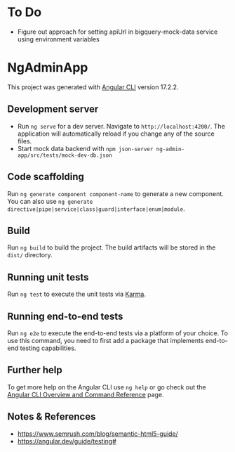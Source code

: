 # To Do
- Figure out approach for setting apiUrl in bigquery-mock-data service using environment variables

# NgAdminApp

This project was generated with [Angular CLI](https://github.com/angular/angular-cli) version 17.2.2.

## Development server

- Run `ng serve` for a dev server. Navigate to `http://localhost:4200/`. The application will automatically reload if you change any of the source files.
- Start mock data backend with `npm json-server ng-admin-app/src/tests/mock-dev-db.json`

## Code scaffolding

Run `ng generate component component-name` to generate a new component. You can also use `ng generate directive|pipe|service|class|guard|interface|enum|module`.

## Build

Run `ng build` to build the project. The build artifacts will be stored in the `dist/` directory.

## Running unit tests

Run `ng test` to execute the unit tests via [Karma](https://karma-runner.github.io).

## Running end-to-end tests

Run `ng e2e` to execute the end-to-end tests via a platform of your choice. To use this command, you need to first add a package that implements end-to-end testing capabilities.

## Further help

To get more help on the Angular CLI use `ng help` or go check out the [Angular CLI Overview and Command Reference](https://angular.io/cli) page.

## Notes & References
- https://www.semrush.com/blog/semantic-html5-guide/
- https://angular.dev/guide/testing#